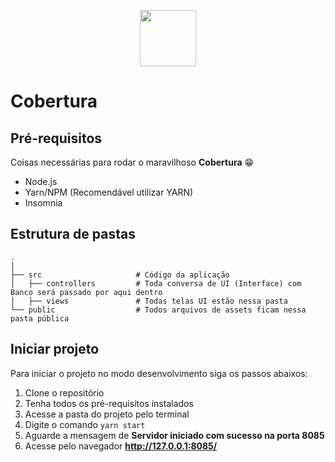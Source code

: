 <p align='center'>
  <img src='https://i.imgur.com/CDYRNuN.png' height='90px'/>
</p>

# Cobertura

## Pré-requisitos

Coisas necessárias para rodar o maravilhoso **Cobertura** 😁

* Node.js
* Yarn/NPM (Recomendável utilizar YARN)
* Insomnia

## Estrutura de pastas
```
.
│
├── src                     # Código da aplicação
│   ├── controllers         # Toda conversa de UI (Interface) com Banco será passado por aqui dentro
│   ├── views               # Todas telas UI estão nessa pasta 
└── public                  # Todos arquivos de assets ficam nessa pasta pública
```

## Iniciar projeto

Para iniciar o projeto no modo desenvolvimento siga os passos abaixos:

1. Clone o repositório
2. Tenha todos os pré-requisitos instalados
3. Acesse a pasta do projeto pelo terminal
4. Digite o comando ```yarn start```
5. Aguarde a mensagem de **Servidor iniciado com sucesso na porta 8085**
6. Acesse pelo navegador **http://127.0.0.1:8085/**
